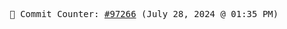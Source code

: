 <p align="center">
    <samp>
        📮 Commit Counter: <a href="https://github.com/Javascript-void0/Javascript-void0/commits/main">#97266</a> (July 28, 2024 @ 01:35 PM)
    </samp>
</p>